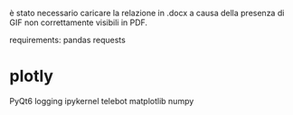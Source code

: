 è stato necessario caricare la relazione in .docx a causa della presenza di GIF non correttamente visibili in PDF. 

requirements: 
pandas
requests
# plotly
PyQt6
logging
ipykernel
telebot
matplotlib
numpy
